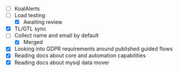 * [ ] KoalAlerts
* [ ] Load testing
  * [x] Awaiting review
* [x] TL/GTL sync
* [ ] Collect name and email by default
  * [x] Merged
* [x] Looking into GDPR requirements around published guided flows
* [x] Reading docs about core and automation capabilities
* [x] Reading docs about mysql data mover
